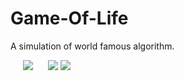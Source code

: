 # Game-Of-Life
A simulation of world famous algorithm. 
<body>
<div class="gallery" style="float:left">
    <img src="Images/1.PNG" hspace="20">
    <img src="Images/2.PNG">
    <img src="Images/3.PNG">
</div>  
</body>
